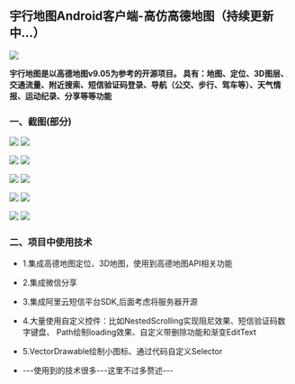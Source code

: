## 宇行地图Android客户端-高仿高德地图（持续更新中...）


[![](/screenshot/google-play.png)](https://play.google.com/store/apps/details?id=com.jiyouliang.fmap)



**宇行地图是以高德地图v9.05为参考的开源项目。
具有：地图、定位、3D图层、交通流量、附近搜索、短信验证码登录、导航（公交、步行、驾车等）、天气情报、运动纪录、分享等等功能**

### 一、截图(部分)


![](/screenshot/7.gif)
![](/screenshot/8.gif)



![](/screenshot/9.gif)
![](/screenshot/10.gif)




![](/screenshot/1.gif)
![](/screenshot/2.gif)




![](/screenshot/3.gif)
![](/screenshot/4.gif)



![](/screenshot/5.gif)
![](/screenshot/6.gif)




### 二、项目中使用技术

* 1.集成高德地图定位、3D地图，使用到高德地图API相关功能
* 2.集成微信分享
* 3.集成阿里云短信平台SDK,后面考虑将服务器开源
* 4.大量使用自定义控件：比如NestedScrolling实现阻尼效果、短信验证码数字键盘、
    Path绘制loading效果、自定义带删除功能和渐变EditText
* 5.VectorDrawable绘制小图标、通过代码自定义Selector

* ---使用到的技术很多---这里不过多赘述---

